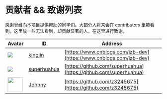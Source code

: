 # 贡献者 && 致谢列表

感谢曾经向本项目提供帮助的同学们。大部分人将来会在 [contributors](https://github.com/ysrc/yulong-hids/graphs/contributors) 里能看到。这里放一些无法看到，却贡献显著的人，在这里进行致谢。

Avatar | ID | Address
---- | ---- | ----
![](https://avatars2.githubusercontent.com/u/5896323?s=40) | [kingjin](https://github.com/kingjin) | [https://www.cnblogs.com/jzb-dev](https://www.cnblogs.com/jzb-dev)
![](https://avatars2.githubusercontent.com/u/7495169?s=40) | [superhuahua](https://github.com/superhuahua) | [https://github.com/superhuahua](https://github.com/superhuahua)
<img src="https://avatars2.githubusercontent.com/u/22311171?s=40" width="48"> | [Johnny](https://github.com/z3245675) | [https://github.com/z3245675](https://github.com/z3245675)
